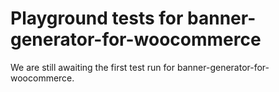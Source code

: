 # Playground tests for banner-generator-for-woocommerce
We are still awaiting the first test run for banner-generator-for-woocommerce.
